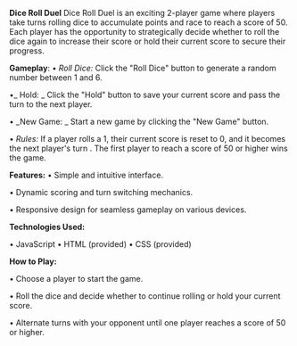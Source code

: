 **Dice Roll Duel**
Dice Roll Duel is an exciting 2-player game where players take turns rolling dice to accumulate points and race to reach a score of 50. Each player has the opportunity to strategically decide whether to roll the dice again to increase their score or hold their current score to secure their progress.

**Gameplay**:
•	_Roll Dice:_  Click the "Roll Dice" button to generate a random number between 1 and 6.

•_	Hold: _  Click the "Hold" button to save your current score and pass the turn to the next player.

•	_New Game: _  Start a new game by clicking the "New Game" button.

•	_Rules:_  If a player rolls a 1, their current score is reset to 0, and it becomes the next player's turn . The first player to reach a score of 50 or higher wins the game.


**Features:**
•	Simple and intuitive interface.

•	Dynamic scoring and turn switching mechanics.

•	Responsive design for seamless gameplay on various devices.

**Technologies Used:**

•	JavaScript 
•	HTML (provided)
•	CSS (provided)

**How to Play:**

•	Choose a player to start the game.

•	Roll the dice and decide whether to continue rolling or hold your current score.

•	Alternate turns with your opponent until one player reaches a score of 50 or higher.
